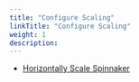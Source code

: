 ```yaml
---
title: "Configure Scaling"
linkTitle: "Configure Scaling"
weight: 1
description: 
---
```


* [Horizontally Scale Spinnaker](/docs/setup/productionize/scaling/horizontal-scaling/)

